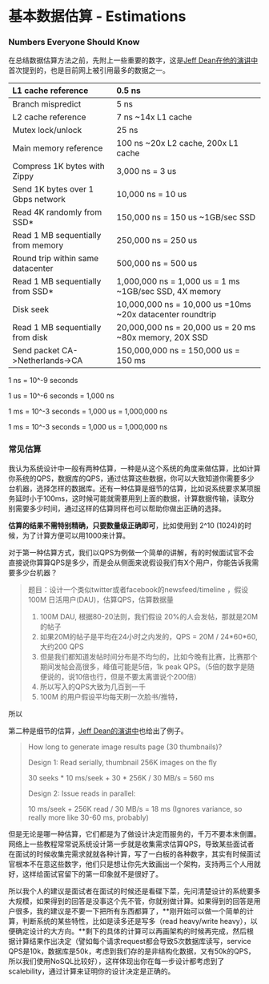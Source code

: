 # 基本数据估算 - Estimations

### **Numbers Everyone Should Know**

在总结数据估算方法之前，先附上一些重要的数字，这是[Jeff Dean在他的演讲中](http://www.cs.cornell.edu/projects/ladis2009/talks/dean-keynote-ladis2009.pdf)首次提到的，也是目前网上被引用最多的数据之一。

| L1 cache reference | 0.5 ns |
| :--- | :--- |
| Branch mispredict | 5 ns |
| L2 cache reference | 7 ns  ~14x L1 cache |
| Mutex lock/unlock | 25 ns |
| Main memory reference | 100 ns ~20x L2 cache, 200x L1 cache |
| Compress 1K bytes with Zippy | 3,000 ns   =   3 us |
| Send 1K bytes over 1 Gbps network | 10,000  ns = 10 us |
| Read 4K randomly from SSD\* | 150,000 ns = 150 us     ~1GB/sec SSD |
| Read 1 MB sequentially from memory | 250,000 ns = 250 us |
| Round trip within same datacenter | 500,000 ns  = 500 us |
| Read 1 MB sequentially from SSD\* | 1,000,000 ns = 1,000 us = 1 ms  ~1GB/sec SSD, 4X memory |
| Disk seek | 10,000,000 ns = 10,000 us =10ms ~20x datacenter roundtrip |
| Read 1 MB sequentially from disk | 20,000,000 ns = 20,000 us = 20 ms ~80x memory, 20X SSD |
| Send packet CA-&gt;Netherlands-&gt;CA | 150,000,000 ns = 150,000 us = 150 ms |

1 ns = 10^-9 seconds

1 us = 10^-6 seconds = 1,000 ns

1 ms = 10^-3 seconds = 1,000 us = 1,000,000 ns

1 ms = 10^-3 seconds = 1,000 us = 1,000,000 ns

### 常见估算

我认为系统设计中一般有两种估算，一种是从这个系统的角度来做估算，比如计算你系统的QPS，数据库的QPS，通过估算这些数据，你可以大致知道你需要多少台机器，选择怎样的数据库。还有一种估算是细节的估算，比如说系统要求某项服务延时小于100ms，这时候可能就需要用到上面的数据，计算数据传输，读取分别需要多少时间，通过这样的估算同样也可以帮助你做出正确的选择。

**估算的结果不需特别精确，只要数量级正确即可**，比如使用到 2^10 \(1024\)的时候，为了计算方便可以用1000来计算。

对于第一种估算方式，我们以QPS为例做一个简单的讲解，有的时候面试官不会直接说你算算QPS是多少，而是会从侧面来说假设我们有X个用户，你能告诉我需要多少台机器？

> 题目：设计一个类似twitter或者facebook的newsfeed/timeline ，假设100M 日活用户\(DAU\)，估算QPS，估算数据量
>
> 1. 100M DAU, 根据80-20法则，我们假设 20%的人会发帖，那就是20M 的帖子
> 2. 如果20M的帖子是平均在24小时之内发的，QPS = 20M / 24\*60\*60, 大约200 QPS
> 3. 但是我们都知道发帖时间分布是不均匀的，比如今晚有比赛，比赛那个期间发帖会高很多，峰值可能是5倍，1k peak QPS。（5倍的数字是随便说的，说10倍也行，但是不要太离谱说个200倍）
> 4. 所以写入的QPS大致为几百到一千
> 5. 100M 的用户假设平均每天刷一次脸书/推特，

所以

第二种是细节的估算，[Jeff Dean的演讲中](http://www.cs.cornell.edu/projects/ladis2009/talks/dean-keynote-ladis2009.pdf)也给出了例子。

> How long to generate image results page \(30 thumbnails\)?
>
> Design 1: Read serially, thumbnail 256K images on the fly
>
> 30 seeks \* 10 ms/seek + 30 \* 256K / 30 MB/s = 560 ms
>
> Design 2: Issue reads in parallel:
>
> 10 ms/seek + 256K read / 30 MB/s = 18 ms \(Ignores variance, so really more like 30-60 ms, probably\)

但是无论是哪一种估算，它们都是为了做设计决定而服务的，千万不要本末倒置。网络上一些教程常常说系统设计第一步就是收集需求估算QPS，导致某些面试者在面试的时候收集完需求就就各种计算，写了一白板的各种数字，其实有时候面试官根本不在意这些数字，他们只是想让你先大致画出一个架构，支持两三个人用就好，这样给面试官留下的第一印象就不是很好了。

所以我个人的建议是面试者在面试的时候还是看碟下菜，先问清楚设计的系统要多大规模，如果得到的回答是没事这个先不管，你就别做计算。如果得到的回答是用户很多，我的建议是不要一下把所有东西都算了，**刚开始可以做一个简单的计算，判断系统的某些特性，比如是读多还是写多（read heavy/write heavy），以便确定设计的大方向。**剩下的具体的计算可以再画架构的时候再完成，然后根据计算结果作出决定（譬如每个请求request都会导致5次数据库读写，service QPS是10k，数据库是50k，考虑到我们存的是非结构化数据，又有50k的QPS，所以我们使用NoSQL比较好），这样体现出你在每一步设计都考虑到了scalebility，通过计算来证明你的设计决定是正确的。

